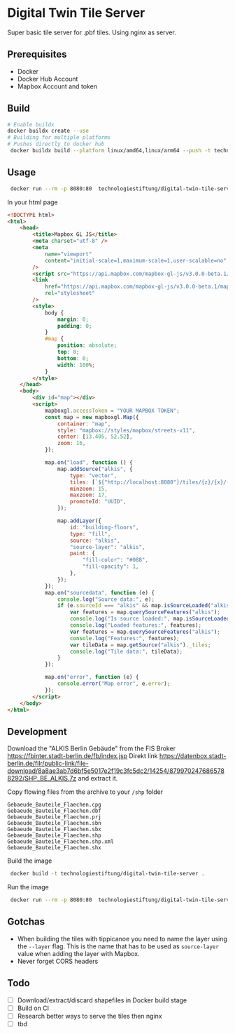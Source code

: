 # Digital Twin Tile Server

Super basic tile server for .pbf tiles. Using nginx as server.

## Prerequisites

- Docker
- Docker Hub Account
- Mapbox Account and token

## Build

```bash
# Enable buildx
docker buildx create --use
# Building for multiple platforms
# Pushes directly to docker hub
 docker buildx build --platform linux/amd64,linux/arm64 --push -t technologiestiftung/digital-twin-tile-server .
```

## Usage

```bash
 docker run --rm -p 8080:80  technologiestiftung/digital-twin-tile-server
```

In your html page

```html
<!DOCTYPE html>
<html>
	<head>
		<title>Mapbox GL JS</title>
		<meta charset="utf-8" />
		<meta
			name="viewport"
			content="initial-scale=1,maximum-scale=1,user-scalable=no"
		/>
		<script src="https://api.mapbox.com/mapbox-gl-js/v3.0.0-beta.1/mapbox-gl.js"></script>
		<link
			href="https://api.mapbox.com/mapbox-gl-js/v3.0.0-beta.1/mapbox-gl.css"
			rel="stylesheet"
		/>
		<style>
			body {
				margin: 0;
				padding: 0;
			}
			#map {
				position: absolute;
				top: 0;
				bottom: 0;
				width: 100%;
			}
		</style>
	</head>
	<body>
		<div id="map"></div>
		<script>
			mapboxgl.accessToken = "YOUR MAPBOX TOKEN";
			const map = new mapboxgl.Map({
				container: "map",
				style: "mapbox://styles/mapbox/streets-v11",
				center: [13.405, 52.52],
				zoom: 16,
			});

			map.on("load", function () {
				map.addSource("alkis", {
					type: "vector",
					tiles: [`${"http://localhost:8080"}/tiles/{z}/{x}/{y}.pbf`],
					minzoom: 15,
					maxzoom: 17,
					promoteId: "UUID",
				});

				map.addLayer({
					id: "building-floors",
					type: "fill",
					source: "alkis",
					"source-layer": "alkis",
					paint: {
						"fill-color": "#088",
						"fill-opacity": 1,
					},
				});
			});
			map.on("sourcedata", function (e) {
				console.log("Source data:", e);
				if (e.sourceId === "alkis" && map.isSourceLoaded("alkis")) {
					var features = map.querySourceFeatures("alkis");
					console.log("Is source loaded:", map.isSourceLoaded("alkis"));
					console.log("Loaded features:", features);
					var features = map.querySourceFeatures("alkis");
					console.log("Features:", features);
					var tileData = map.getSource("alkis")._tiles;
					console.log("Tile data:", tileData);
				}
			});

			map.on("error", function (e) {
				console.error("Map error", e.error);
			});
		</script>
	</body>
</html>
```

## Development

Download the "ALKIS Berlin Gebäude" from the FIS Broker https://fbinter.stadt-berlin.de/fb/index.jsp
Direkt link https://datenbox.stadt-berlin.de/filr/public-link/file-download/8a8ae3ab7d6bf5e5017e2f19c3fc5dc2/14254/8799702476865788292/SHP_BE_ALKIS.7z and extract it.

Copy flowing files from the archive to your `/shp` folder

```plain
Gebaeude_Bauteile_Flaechen.cpg
Gebaeude_Bauteile_Flaechen.dbf
Gebaeude_Bauteile_Flaechen.prj
Gebaeude_Bauteile_Flaechen.sbn
Gebaeude_Bauteile_Flaechen.sbx
Gebaeude_Bauteile_Flaechen.shp
Gebaeude_Bauteile_Flaechen.shp.xml
Gebaeude_Bauteile_Flaechen.shx
```

Build the image

```bash
 docker build -t technologiestiftung/digital-twin-tile-server .
```

Run the image

```bash
 docker run --rm -p 8080:80  technologiestiftung/digital-twin-tile-server
```

## Gotchas

- When building the tiles with tippicanoe you need to name the layer using the `--layer` flag. This is the name that has to be used as `source-layer` value when adding the layer with Mapbox.
- Never forget CORS headers

## Todo

- [ ] Download/extract/discard shapefiles in Docker build stage
- [ ] Build on CI
- [ ] Research better ways to serve the tiles then nginx
- [ ] tbd
